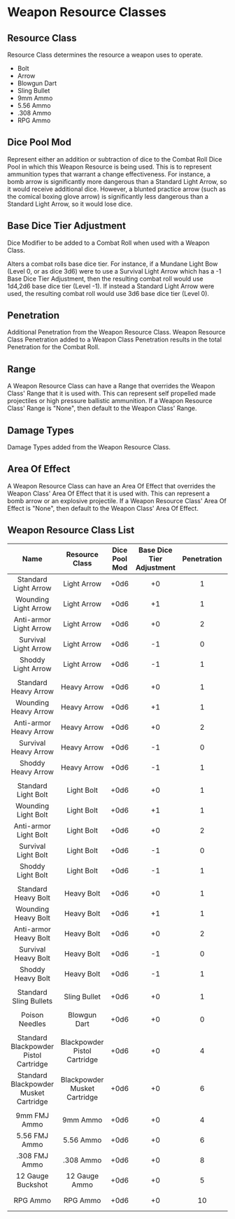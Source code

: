 # Weapon Resource Classes

## Resource Class

Resource Class determines the resource a weapon uses to operate.

- Bolt
- Arrow
- Blowgun Dart
- Sling Bullet
- 9mm Ammo
- 5.56 Ammo
- .308 Ammo
- RPG Ammo

## Dice Pool Mod

Represent either an addition or subtraction of dice to the Combat Roll Dice Pool in which this Weapon Resource is being used. This is to represent ammunition types that warrant a change effectiveness. For instance, a bomb arrow is significantly more dangerous than a Standard Light Arrow, so it would receive additional dice. However, a blunted practice arrow (such as the comical boxing glove arrow) is significantly less dangerous than a Standard Light Arrow, so it would lose dice.

## Base Dice Tier Adjustment

Dice Modifier to be added to a Combat Roll when used with a Weapon Class.

Alters a combat rolls base dice tier. For instance, if a Mundane Light Bow (Level 0, or as dice 3d6) were to use a Survival Light Arrow which has a -1 Base Dice Tier Adjustment, then the resulting combat roll would use 1d4,2d6 base dice tier (Level -1). If instead a Standard Light Arrow were used, the resulting combat roll would use 3d6 base dice tier (Level 0).

## Penetration

Additional Penetration from the Weapon Resource Class. Weapon Resource Class Penetration added to a Weapon Class Penetration results in the total Penetration for the Combat Roll.

## Range

A Weapon Resource Class can have a Range that overrides the Weapon Class' Range that it is used with. This can represent self propelled made projectiles or high pressure ballistic ammunition. If a Weapon Resource Class' Range is "None", then default to the Weapon Class' Range.

## Damage Types

Damage Types added from the Weapon Resource Class.

## Area Of Effect

A Weapon Resource Class can have an Area Of Effect that overrides the Weapon Class' Area Of Effect that it is used with. This can represent a bomb arrow or an explosive projectile. If a Weapon Resource Class' Area Of Effect is "None", then default to the Weapon Class' Area Of Effect.

## Weapon Resource Class List

|                 Name                  |        Resource Class        | Dice Pool Mod | Base Dice Tier Adjustment | Penetration | Range | Damage<br />Types | Area Of<br />Effect |
| :-----------------------------------: | :--------------------------: | :-----------: | :-----------------------: | :---------: | :---: | :---------------: | :-----------------: |
|         Standard Light Arrow          |         Light Arrow          |     +0d6      |            +0             |      1      | None  |      Pierce       |                     |
|         Wounding Light Arrow          |         Light Arrow          |     +0d6      |            +1             |      1      | None  |   Pierce, Bleed   |                     |
|        Anti-armor Light Arrow         |         Light Arrow          |     +0d6      |            +0             |      2      | None  |      Pierce       |                     |
|         Survival Light Arrow          |         Light Arrow          |     +0d6      |            -1             |      0      | None  |      Pierce       |                     |
|          Shoddy Light Arrow           |         Light Arrow          |     +0d6      |            -1             |      1      | None  |      Pierce       |                     |
|                                       |                              |               |                           |             |       |                   |                     |
|         Standard Heavy Arrow          |         Heavy Arrow          |     +0d6      |            +0             |      1      | None  |      Pierce       |                     |
|         Wounding Heavy Arrow          |         Heavy Arrow          |     +0d6      |            +1             |      1      | None  |   Pierce, Bleed   |                     |
|        Anti-armor Heavy Arrow         |         Heavy Arrow          |     +0d6      |            +0             |      2      | None  |      Pierce       |                     |
|         Survival Heavy Arrow          |         Heavy Arrow          |     +0d6      |            -1             |      0      | None  |      Pierce       |                     |
|          Shoddy Heavy Arrow           |         Heavy Arrow          |     +0d6      |            -1             |      1      | None  |      Pierce       |                     |
|                                       |                              |               |                           |             |       |                   |                     |
|          Standard Light Bolt          |          Light Bolt          |     +0d6      |            +0             |      1      | None  |      Pierce       |                     |
|          Wounding Light Bolt          |          Light Bolt          |     +0d6      |            +1             |      1      | None  |   Pierce, Bleed   |                     |
|         Anti-armor Light Bolt         |          Light Bolt          |     +0d6      |            +0             |      2      | None  |      Pierce       |                     |
|          Survival Light Bolt          |          Light Bolt          |     +0d6      |            -1             |      0      | None  |      Pierce       |                     |
|           Shoddy Light Bolt           |          Light Bolt          |     +0d6      |            -1             |      1      | None  |      Pierce       |                     |
|                                       |                              |               |                           |             |       |                   |                     |
|          Standard Heavy Bolt          |          Heavy Bolt          |     +0d6      |            +0             |      1      | None  |      Pierce       |                     |
|          Wounding Heavy Bolt          |          Heavy Bolt          |     +0d6      |            +1             |      1      | None  |   Pierce, Bleed   |                     |
|         Anti-armor Heavy Bolt         |          Heavy Bolt          |     +0d6      |            +0             |      2      | None  |      Pierce       |                     |
|          Survival Heavy Bolt          |          Heavy Bolt          |     +0d6      |            -1             |      0      | None  |      Pierce       |                     |
|           Shoddy Heavy Bolt           |          Heavy Bolt          |     +0d6      |            -1             |      1      | None  |      Pierce       |                     |
|                                       |                              |               |                           |             |       |                   |                     |
|        Standard Sling Bullets         |         Sling Bullet         |     +0d6      |            +0             |      1      | None  |     Bludgeon      |                     |
|                                       |                              |               |                           |             |       |                   |                     |
|            Poison Needles             |         Blowgun Dart         |     +0d6      |            +0             |      0      | None  |      Poison       |                     |
|                                       |                              |               |                           |             |       |                   |                     |
| Standard Blackpowder Pistol Cartridge | Blackpowder Pistol Cartridge |     +0d6      |            +0             |      4      | None  |      Pierce       |                     |
| Standard Blackpowder Musket Cartridge | Blackpowder Musket Cartridge |     +0d6      |            +0             |      6      | None  |      Pierce       |                     |
|                                       |                              |               |                           |             |       |                   |                     |
|             9mm FMJ Ammo              |           9mm Ammo           |     +0d6      |            +0             |      4      | None  |      Pierce       |                     |
|             5.56 FMJ Ammo             |          5.56 Ammo           |     +0d6      |            +0             |      6      | None  |      Pierce       |                     |
|             .308 FMJ Ammo             |          .308 Ammo           |     +0d6      |            +0             |      8      | None  |      Pierce       |                     |
|           12 Gauge Buckshot           |        12 Gauge Ammo         |     +0d6      |            +0             |      5      | None  |      Pierce       |                     |
|               RPG Ammo                |           RPG Ammo           |     +0d6      |            +0             |     10      | None  |  Fire, Shockwave  |    30 ft Sphere     |
